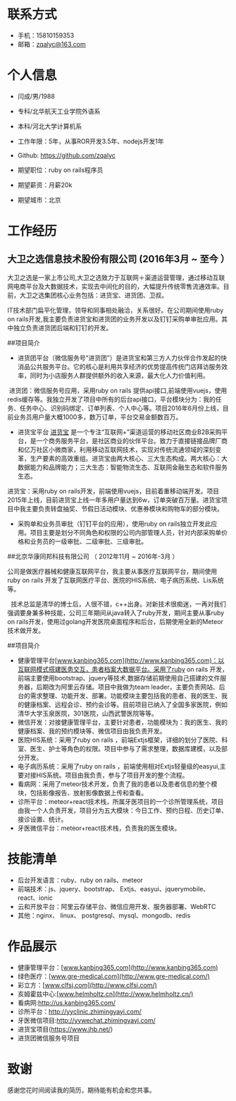 # 联系方式



* 手机：15810159353
* 邮箱：zqalyc@163.com

# 个人信息

* 闫成/男/1988

* 专科/北华航天工业学院外语系

* 本科/河北大学计算机系

* 工作年限：5年，从事ROR开发3.5年、nodejs开发1年

* Github: https://github.com/zqalyc

* 期望职位：ruby on rails程序员

* 期望薪资：月薪20k

* 期望城市：北京

# 工作经历

## 大卫之选信息技术股份有限公司 (2016年3月 ~ 至今 ）

大卫之选是一家上市公司,大卫之选致力于互联网＋渠道运营管理，通过移动互联网电商平台及大数据技术，实现去中间化的目的，大幅提升传统零售流通效率。目前，大卫之选集团核心业务包括：进货宝、进货团、卫叔。

IT技术部门扁平化管理，领导和同事相处融洽，关系很好。在公司期间使用ruby on rails开发,我主要负责进货宝和进货团的业务开发以及钉钉采购单审批应用。其中独立负责进货团后端和钉钉的开发。

##项目简介

 - 进货团平台（微信服务号“进货团”）是进货宝和第三方人力伙伴合作发起的快消品公共服务平台。它的核心是利用共享经济的优势提高传统门店拜访服务效率，同时为小店服务人群提供额外的收入来源，最大化人力价值利用。
  
  进货团：微信服务号应用，采用ruby on rails 提供api接口,前端使用vuejs，使用redis缓存等。我独立开发了项目中所有的后台api接口，平台模块分为：我的任务、任务中心、识别码绑定、订单列表、个人中心等。项目2016年6月份上线，目前业务员用户量大概1000多，数万订单，平台交易金额数百万。
  
 - 进货宝平台 [进货宝](https://www.jhb.net/) 是一个专注“互联网+”渠道运营的移动社区商业B2B采购平台，是一个商务服务平台，是社区商业的伙伴平台。致力于直接链接品牌厂商和亿万社区小微商家，利用移动互联网技术，实现对传统流通领域的深刻变革，生产要素的高效重组。进货宝由两大核心、三大生态构成。两大核心：大数据能力和品牌能力；三大生态：智能物流生态、互联网金融生态和软件服务生态。
 
 进货宝：采用ruby on rails开发，前端使用vuejs，目前着重移动端开发。项目2015年上线，目前进货宝上线一年多用户量达到6w，订单突破百万量。进货宝项目中我主要负责转盘抽奖、节假日活动模块、优惠券模块和购物车的部分模块。

 - 采购单和业务员审批（钉钉平台的应用），使用ruby on rails独立开发此应用。项目主要是划分不同角色和权限的公司内部管理人员，针对内部采购单价格和业务员的一级审批、二级审批、三级审批。
 
 
##北京华康同邦科技有限公司 （ 2012年11月 ~ 2016年-3月 ）

   
  公司是做医疗器械和健康互联网平台，我主要从事医疗互联网平台，期间使用ruby on rails 开发了互联网医疗平台、医院的HIS系统、电子病历系统、Lis系统等。

   技术总监是清华的博士后，人很不错，c++出身。对新技术很痴迷，一再对我们强调要身兼多种技能，公司三年期间从java转入了ruby开发，期间主要从事ruby on rails开发，使用过golang开发医院桌面程序和后台，后期使用全新的Meteor技术做开发。

##项目简介

  - 健康管理平台[www.kanbing365.com](http://www.kanbing365.com)：以互联网模式搭建医患交互，患者档案大数据平台。采用了ruby on rails 开发，前端主要使用bootstrap、jquery等技术,数据存储前期使用自己搭建的文件服务器，后期改为阿里云存储。项目中我做为team  leader，主要负责网站、后台的需求整理、功能开发、部署。功能模块主要包括我的患者、我的医生、我的健康档案、远程会诊、预约会诊等。目前项目已纳入了全国多家医院，例如清华大学玉泉医院，301医院，山西武警医院等等。
  - 微信开发：对接健康管理平台，主要针对患者，功能模块为：我的医生、我的健康档案、我的预约模块等、微信项目由我负责开发。
  - 医院HIS系统：采用了ruby on rails ，前端Extjs框架，详细的划分了医院、科室、医生、护士等角色的权限。项目中参与了需求整理，数据库建模，以及部分开发。
  - 电子病历系统：采用了ruby on rails ，前端使用相对Extjs轻量级的easyui,主要对接HIS系统。项目由我负责，参与了项目开发的整个流程。
  - 看病网：采用了meteor技术开发，负责了我的患者以及患者信息的整个模块，包括影像报告、放射影像数据上传和查看。
  - 诊所平台：meteor+react技术栈，所属牙医项目的一个诊所管理系统，项目由我一个人负责开发，项目分为五大模块：今日工作、预约日程、历史订单、接诊设置、统计。
  - 牙医微信平台：meteor+react技术栈，负责我的医生模块。

# 技能清单

- 后台开发语言：ruby、ruby on rails、meteor
- 前端技术：js、jquery、bootstrap、 Extjs、easyui、jquerymobile、react、ionic
- 云和开放平台：阿里云存储平台、微信应用开发、服务器部署、WebRTC
- 其他：nginx、 linux、 postgresql、mysql、mongodb、redis
# 作品展示

* 健康管理平台：[www.kanbing365.com](http://www.kanbing365.com)
* 绿色医疗：[www.gre-medical.com](http://www.gre-medical.com/)
* 彩立方：[www.clfsj.com](http://www.clfsj.com/)
* 亥姆霍兹中心:[www.helmholtz.cn](http://www.helmholtz.cn/)
* 看病网:http://us.kanbing365.com/
* 诊所平台：http://yyclinic.zhimingyayi.com/
* 牙医微信项目:http://yywechat.zhimingyayi.com/
* 进货宝项目(https://www.jhb.net/)
* 进货团微信服务号项目
# 致谢

感谢您花时间阅读我的简历，期待能有机会和您共事。
